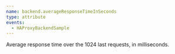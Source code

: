 ```yaml
---
name: backend.averageResponseTimeInSeconds
type: attribute
events:
  - HAProxyBackendSample
---
```


Average response time over the 1024 last requests, in milliseconds.